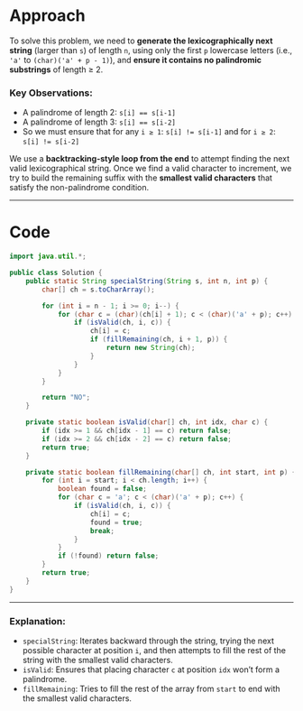 # Approach
To solve this problem, we need to **generate the lexicographically next string** (larger than `s`) of length `n`, using only the first `p` lowercase letters (i.e., `'a'` to `(char)('a' + p - 1)`), and **ensure it contains no palindromic substrings** of length ≥ 2.

### Key Observations:

* A palindrome of length 2: `s[i] == s[i-1]`
* A palindrome of length 3: `s[i] == s[i-2]`
* So we must ensure that for any `i ≥ 1`: `s[i] != s[i-1]` and for `i ≥ 2`: `s[i] != s[i-2]`

We use a **backtracking-style loop from the end** to attempt finding the next valid lexicographical string. Once we find a valid character to increment, we try to build the remaining suffix with the **smallest valid characters** that satisfy the non-palindrome condition.

---

# Code

```java
import java.util.*;

public class Solution {
    public static String specialString(String s, int n, int p) {
        char[] ch = s.toCharArray();

        for (int i = n - 1; i >= 0; i--) {
            for (char c = (char)(ch[i] + 1); c < (char)('a' + p); c++) {
                if (isValid(ch, i, c)) {
                    ch[i] = c;
                    if (fillRemaining(ch, i + 1, p)) {
                        return new String(ch);
                    }
                }
            }
        }

        return "NO";
    }

    private static boolean isValid(char[] ch, int idx, char c) {
        if (idx >= 1 && ch[idx - 1] == c) return false;
        if (idx >= 2 && ch[idx - 2] == c) return false;
        return true;
    }

    private static boolean fillRemaining(char[] ch, int start, int p) {
        for (int i = start; i < ch.length; i++) {
            boolean found = false;
            for (char c = 'a'; c < (char)('a' + p); c++) {
                if (isValid(ch, i, c)) {
                    ch[i] = c;
                    found = true;
                    break;
                }
            }
            if (!found) return false;
        }
        return true;
    }
}
```

---

### Explanation:

* `specialString`: Iterates backward through the string, trying the next possible character at position `i`, and then attempts to fill the rest of the string with the smallest valid characters.
* `isValid`: Ensures that placing character `c` at position `idx` won’t form a palindrome.
* `fillRemaining`: Tries to fill the rest of the array from `start` to end with the smallest valid characters.

